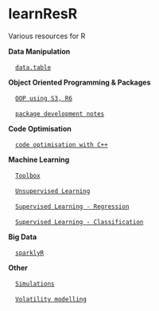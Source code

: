 # learnResR
Various resources for R

**Data Manipulation**

&emsp;[`data.table`](data_table_overview.R)


**Object Oriented Programming & Packages**

&emsp;[`OOP using S3, R6`](oop.R)

&emsp;[`package development notes`](oop.R)


**Code Optimisation**

&emsp;[`code optimisation with C++`](rcpp_code_opt.R)


**Machine Learning**

&emsp;[`Toolbox`](ml_toolbox.R)

&emsp;[`Unsupervised Learning`](ml_unsupervised_learning.R)

&emsp;[`Supervised Learning - Regression`](ml_supervised_learning_reg.R)

&emsp;[`Supervised Learning - Classification`](ml_supervised_learning_class.R)


**Big Data**

&emsp;[`sparklyR`](spark_basics.R)


**Other**

&emsp;[`Simulations`](simulation.R)

&emsp;[`Volatility modelling`](volatility_modelling.R)

